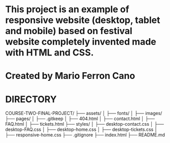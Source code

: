 # This project is an example of responsive website (desktop, tablet and mobile) based on festival website completely invented made with HTML and CSS.

# Created by Mario Ferron Cano

# DIRECTORY

COURSE-TWO-FINAL-PROJECT/
├── assets/
│   ├── fonts/
│   ├── images/
├── pages/
│   ├── .gitkeep
│   ├── 404.html
│   ├── contact.html
│   ├── FAQ.html
│   ├── tickets.html
├── styles/
│   ├── desktop-contact.css
│   ├── desktop-FAQ.css
│   ├── desktop-home.css
│   ├── desktop-tickets.css
│   ├── responsive-home.css
├── .gitignore
├── index.html
├── README.md


